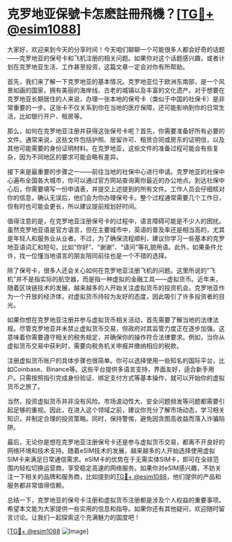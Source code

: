 # 克罗地亚保號卡怎麽註冊飛機？[[TG💪+ @esim1088](https://t.me/s/esim1088)]

大家好，欢迎来到今天的分享时间！今天咱们聊聊一个可能很多人都会好奇的话题——克罗地亚的保号卡和飞机注册的相关问题。如果你对这个话题感兴趣，或者计划在克罗地亚生活、工作甚至投资，这篇文章一定会对你有所帮助。

首先，我们来了解一下克罗地亚的基本情况。克罗地亚位于欧洲东南部，是一个风景如画的国家，拥有美丽的海岸线、古老的城镇以及丰富的文化遗产。对于想要在克罗地亚长期居住的人来说，办理一张本地的保号卡（类似于中国的社保卡）是非常重要的一步。这张卡不仅关系到你在当地的医疗保障，还可能影响到你的日常生活，比如银行开户、租房等。

那么，如何在克罗地亚注册并获得这张保号卡呢？首先，你需要准备好所有必要的文件。通常来说，这些文件包括护照、居留许可、租赁合同或房东的证明信，以及其他可能需要的身份证明材料。在克罗地亚，这些文件的准备过程可能会有些复杂，因为不同地区的要求可能会略有差异。

接下来是最重要的步骤之一——前往当地的社保中心进行申请。克罗地亚的社保中心遍布全国各大城市，你可以通过官方网站查询离你最近的办公地点。到达社保中心后，你需要填写一份申请表，并提交上述提到的所有文件。工作人员会仔细核对你的信息，确认无误后，他们会为你办理保号卡。整个过程通常需要几个工作日，但有时也可能会更长，所以建议提前规划好时间。

值得注意的是，在克罗地亚注册保号卡的过程中，语言障碍可能是不少人的困扰。虽然克罗地亚语是官方语言，但在主要城市中，英语的普及率还是相当高的，尤其是年轻人和服务业从业者。不过，为了确保流程顺利，建议你学习一些基本的克罗地亚语词汇和短句，比如“你好”、“谢谢”、“请问”等礼貌用语。此外，如果条件允许，找一位懂当地语言的朋友陪同前往也是一个不错的选择。

除了保号卡，很多人还会关心如何在克罗地亚注册飞机的问题。这里所说的“飞机”并不是指实际的航空器，而是指一种虚拟的金融工具——虚拟货币。近年来，随着区块链技术的发展，越来越多的人开始关注虚拟货币的投资机会。克罗地亚作为一个开放的经济体，对虚拟货币持较为友好的态度，因此吸引了许多投资者的目光。

如果你想在克罗地亚注册并参与虚拟货币相关活动，首先需要了解当地的法律法规。尽管克罗地亚并未禁止虚拟货币交易，但政府对其监管力度正在逐步加强。这意味着你需要遵守相关的税务规定，并确保你的操作符合法律要求。例如，当你从虚拟货币交易中获利时，需要向税务机关申报并缴纳相应的税款。

注册虚拟货币账户的具体步骤也很简单。你可以选择使用一些知名的国际平台，比如Coinbase、Binance等。这些平台提供多语言支持，界面友好，适合新手用户。只需按照指引完成身份验证、绑定支付方式等基本操作，就可以开始你的虚拟货币之旅了。

当然，投资虚拟货币并非没有风险。市场波动性大、安全问题频发等问题都需要引起足够的重视。因此，在进入这个领域之前，建议你充分了解市场动态，学习相关知识，并制定合理的投资策略。同时，保持警惕，避免因贪图高收益而落入诈骗陷阱。

最后，无论你是想在克罗地亚注册保号卡还是参与虚拟货币交易，都离不开良好的网络环境和技术支持。随着eSIM技术的发展，越来越多的人开始选择使用虚拟SIM卡来满足日常通信需求。eSIM卡的优势在于无需实体SIM卡，即可在全球范围内轻松切换运营商，享受稳定高速的网络服务。如果你对eSIM感兴趣，不妨关注一下相关的品牌和服务商，比如提到的[TG💪+ @esim1088](https://t.me/s/esim1088)，他们提供的产品和服务都非常值得信赖。

总结一下，克罗地亚的保号卡注册和虚拟货币注册都是涉及个人权益的重要事项。希望本文能为大家提供一些实用的信息和指导。如果你还有其他疑问，欢迎随时留言讨论。让我们一起探索这个充满魅力的国度吧！

[[TG💪+ @esim1088](https://t.me/s/esim1088) ![Image](https://i.postimg.cc/4NQfJmqS/Snipaste-2025-05-13-00-14-12.png)]